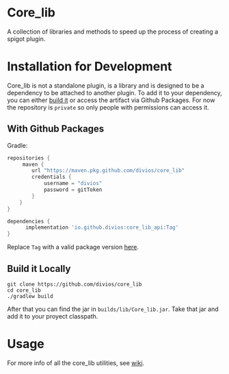 # Core_lib

A collection of libraries and methods to speed up the process of creating a spigot plugin.

# Installation for Development

Core_lib is not a standalone plugin, is a library and is designed to be a dependency to be attached to another plugin. To add it to your dependency, you can either [build it](ttps://github.com/divios/core_lib#build-it-locally) or access the artifact via Github Packages. For now the repository is `private` so only people with permissions can access it.

## With Github Packages

Gradle:
```Groovy
repositories {
     maven {
        url "https://maven.pkg.github.com/divios/core_lib"
        credentials {
            username = "divios"
            password = gitToken
        }
    }
}
```

```groovy
dependencies {
      implementation 'io.github.divios:core_lib_api:Tag'
}
```

Replace `Tag` with a valid package version [here](https://github.com/divios/core_lib/packages).

## Build it Locally

```
git clone https://github.com/divios/core_lib
cd core_lib
./gradlew build
```

After that you can find the jar in `builds/lib/Core_lib.jar`. Take that jar and add it to your proyect classpath.

# Usage

For more info of all the core_lib utilities, see [wiki]().
